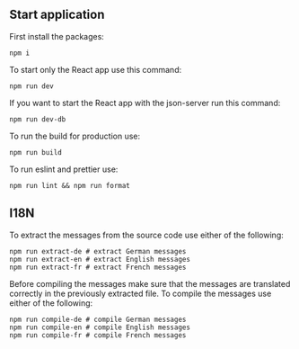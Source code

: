 ## Start application

First install the packages:

```shell
npm i
```

To start only the React app use this command:

```shell
npm run dev
```

If you want to start the React app with the json-server run this command:

```shell
npm run dev-db
```

To run the build for production use:

```shell
npm run build
```

To run eslint and prettier use:

```shell
npm run lint && npm run format
```

## I18N
To extract the messages from the source code use either of the following:

```shell
npm run extract-de # extract German messages
npm run extract-en # extract English messages
npm run extract-fr # extract French messages
```

Before compiling the messages make sure that the messages are translated correctly in the previously extracted file.
To compile the messages use either of the following:

```shell
npm run compile-de # compile German messages
npm run compile-en # compile English messages
npm run compile-fr # compile French messages
```
